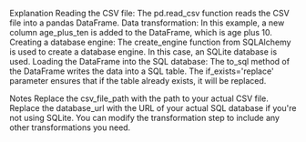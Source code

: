 Explanation
Reading the CSV file: The pd.read_csv function reads the CSV file into a pandas DataFrame.
Data transformation: In this example, a new column age_plus_ten is added to the DataFrame, which is age plus 10.
Creating a database engine: The create_engine function from SQLAlchemy is used to create a database engine. In this case, an SQLite database is used.
Loading the DataFrame into the SQL database: The to_sql method of the DataFrame writes the data into a SQL table. The if_exists='replace' parameter ensures that if the table already exists, it will be replaced.


Notes
Replace the csv_file_path with the path to your actual CSV file.
Replace the database_url with the URL of your actual SQL database if you're not using SQLite.
You can modify the transformation step to include any other transformations you need.
